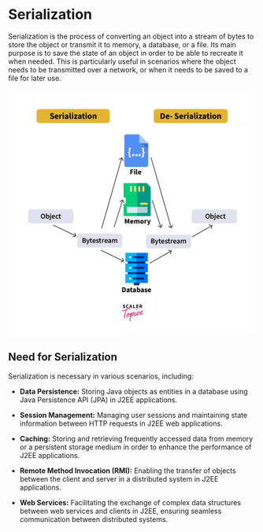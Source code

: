 # Serialization

Serialization is the process of converting an object into a stream of bytes to store the object or transmit it to
memory, a database, or a file. Its main purpose is to save the state of an object in order to be able to recreate it
when needed. This is particularly useful in scenarios where the object needs to be transmitted over a network, or when
it needs to be saved to a file for later use.

<img src="what-is-serialization-in-java.webp" alt="Serialization" width="600" height="500">


## Need for Serialization

Serialization is necessary in various scenarios, including:

- **Data Persistence:** Storing Java objects as entities in a database using Java Persistence API (JPA) in J2EE
  applications.

- **Session Management:** Managing user sessions and maintaining state information between HTTP requests in J2EE web
  applications.

- **Caching:** Storing and retrieving frequently accessed data from memory or a persistent storage medium in order to
  enhance the performance of J2EE applications.

- **Remote Method Invocation (RMI):** Enabling the transfer of objects between the client and server in a distributed
  system in J2EE applications.

- **Web Services:** Facilitating the exchange of complex data structures between web services and clients in J2EE,
  ensuring seamless communication between distributed systems.
